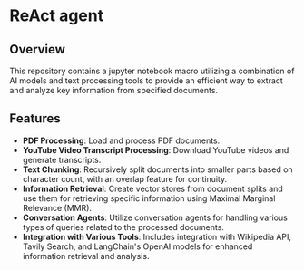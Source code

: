 
# ReAct agent

## Overview
This repository contains a jupyter notebook macro utilizing a combination of AI models and text processing tools to provide an efficient way to extract and analyze key information from specified documents.

## Features
- **PDF Processing**: Load and process PDF documents.
- **YouTube Video Transcript Processing**: Download YouTube videos and generate transcripts.
- **Text Chunking**: Recursively split documents into smaller parts based on character count, with an overlap feature for continuity.
- **Information Retrieval**: Create vector stores from document splits and use them for retrieving specific information using Maximal Marginal Relevance (MMR).
- **Conversation Agents**: Utilize conversation agents for handling various types of queries related to the processed documents.
- **Integration with Various Tools**: Includes integration with Wikipedia API, Tavily Search, and LangChain's OpenAI models for enhanced information retrieval and analysis.
